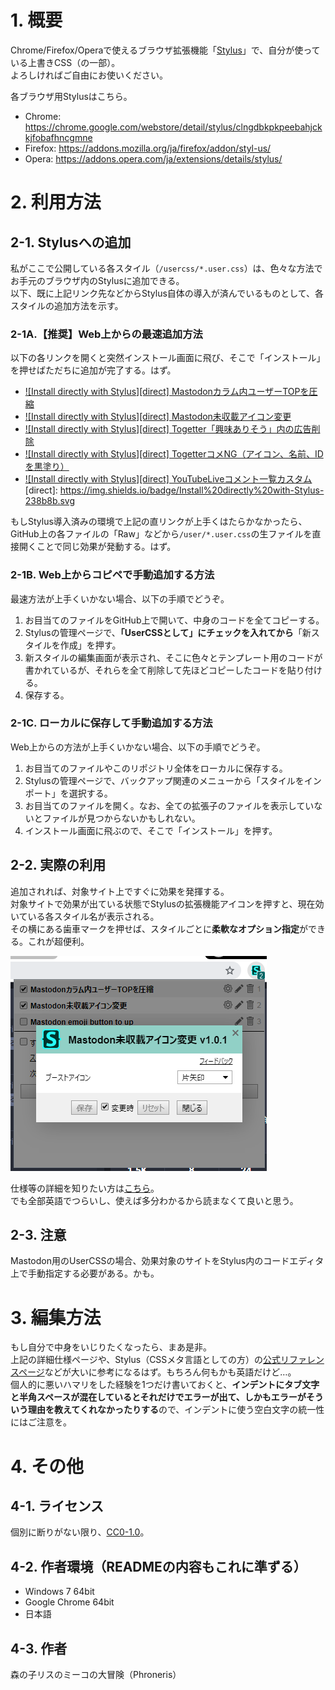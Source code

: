 # 1. 概要

Chrome/Firefox/Operaで使えるブラウザ拡張機能「[Stylus](https://add0n.com/stylus.html)」で、自分が使っている上書きCSS（の一部）。  
よろしければご自由にお使いください。  

各ブラウザ用Stylusはこちら。
+ Chrome: https://chrome.google.com/webstore/detail/stylus/clngdbkpkpeebahjckkjfobafhncgmne
+ Firefox: https://addons.mozilla.org/ja/firefox/addon/styl-us/
+ Opera: https://addons.opera.com/ja/extensions/details/stylus/


# 2. 利用方法

## 2-1. Stylusへの追加

私がここで公開している各スタイル（`/usercss/*.user.css`）は、色々な方法でお手元のブラウザ内のStylusに追加できる。  
以下、既に上記リンク先などからStylus自体の導入が済んでいるものとして、各スタイルの追加方法を示す。

### 2-1A.【推奨】Web上からの最速追加方法

以下の各リンクを開くと突然インストール画面に飛び、そこで「インストール」を押せばただちに追加が完了する。はず。

+ [![Install directly with Stylus][direct] Mastodonカラム内ユーザーTOPを圧縮](usercss/mastodon_compress-usertop.user.css?raw=true)
+ [![Install directly with Stylus][direct] Mastodon未収載アイコン変更](usercss/mastodon_unlisted-icon.user.css?raw=true)
+ [![Install directly with Stylus][direct] Togetter「興味ありそう」内の広告削除](usercss/togetter_no-recommend-ads.user.css?raw=true)
+ [![Install directly with Stylus][direct] TogetterコメNG（アイコン、名前、IDを黒塗り）](usercss/togetter_user-ng.user.css?raw=true)
+ [![Install directly with Stylus][direct] YouTubeLiveコメント一覧カスタム](usercss/youyubelive_comment-list.user.css?raw=true)
[direct]: https://img.shields.io/badge/Install%20directly%20with-Stylus-238b8b.svg

もしStylus導入済みの環境で上記の直リンクが上手くはたらかなかったら、GitHub上の各ファイルの「Raw」などから`/user/*.user.css`の生ファイルを直接開くことで同じ効果が発動する。はず。

### 2-1B. Web上からコピペで手動追加する方法

最速方法が上手くいかない場合、以下の手順でどうぞ。
1. お目当てのファイルをGitHub上で開いて、中身のコードを全てコピーする。
2. Stylusの管理ページで、**「UserCSSとして」にチェックを入れてから**「新スタイルを作成」を押す。
3. 新スタイルの編集画面が表示され、そこに色々とテンプレート用のコードが書かれているが、それらを全て削除して先ほどコピーしたコードを貼り付ける。
4. 保存する。

### 2-1C. ローカルに保存して手動追加する方法

Web上からの方法が上手くいかない場合、以下の手順でどうぞ。
1. お目当てのファイルやこのリポジトリ全体をローカルに保存する。
2. Stylusの管理ページで、バックアップ関連のメニューから「スタイルをインポート」を選択する。
3. お目当てのファイルを開く。なお、全ての拡張子のファイルを表示していないとファイルが見つからないかもしれない。
4. インストール画面に飛ぶので、そこで「インストール」を押す。

## 2-2. 実際の利用

追加されれば、対象サイト上ですぐに効果を発揮する。  
対象サイトで効果が出ている状態でStylusの拡張機能アイコンを押すと、現在効いている各スタイル名が表示される。  
その横にある歯車マークを押せば、スタイルごとに**柔軟なオプション指定**ができる。これが超便利。  

![オプション指定の様子](readme-sample.png)  

仕様等の詳細を知りたい方は[こちら](https://github.com/openstyles/stylus/wiki/UserCSS)。  
でも全部英語でつらいし、使えば多分わかるから読まなくて良いと思う。

## 2-3. 注意

Mastodon用のUserCSSの場合、効果対象のサイトをStylus内のコードエディタ上で手動指定する必要がある。かも。


# 3. 編集方法

もし自分で中身をいじりたくなったら、まあ是非。  
上記の詳細仕様ページや、Stylus（CSSメタ言語としての方）の[公式リファレンスページ](http://stylus-lang.com/)などが大いに参考になるはず。もちろん何もかも英語だけど…。  
個人的に悪いハマリをした経験を1つだけ書いておくと、**インデントにタブ文字と半角スペースが混在しているとそれだけでエラーが出て、しかもエラーがそういう理由を教えてくれなかったりする**ので、インデントに使う空白文字の統一性にはご注意を。


# 4. その他

## 4-1. ライセンス
個別に断りがない限り、[CC0-1.0](http://creativecommons.org/publicdomain/zero/1.0/deed.ja)。

## 4-2. 作者環境（READMEの内容もこれに準ずる）
+ Windows 7 64bit
+ Google Chrome 64bit
+ 日本語

## 4-3. 作者
森の子リスのミーコの大冒険（Phroneris）

